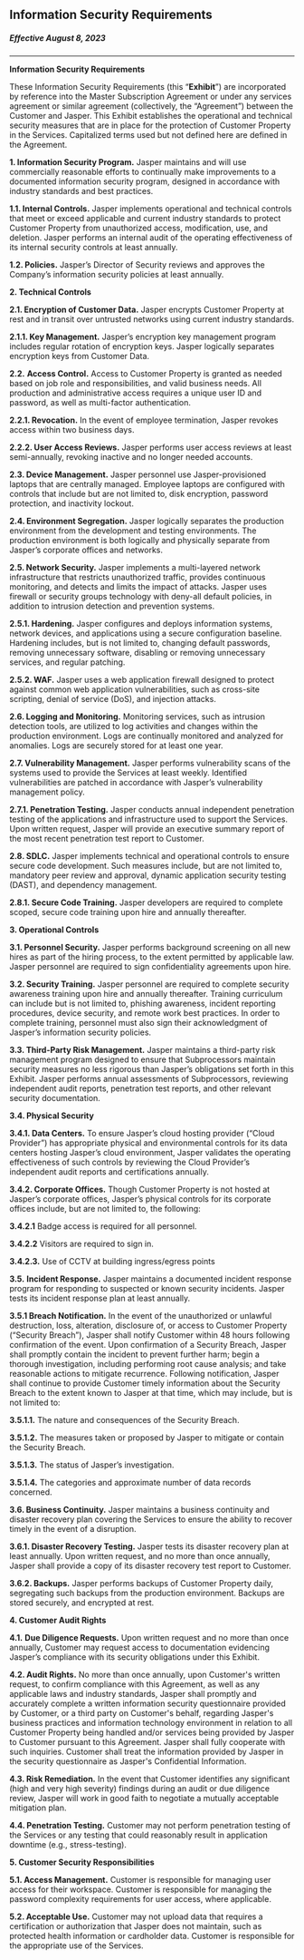 Information Security Requirements
---------------------------------

##### Effective August 8, 2023

* * *

**Information Security Requirements**

These Information Security Requirements (this “**Exhibit**”) are incorporated by reference into the Master Subscription Agreement or under any services agreement or similar agreement (collectively, the “Agreement”) between the Customer and Jasper. This Exhibit establishes the operational and technical security measures that are in place for the protection of Customer Property in the Services. Capitalized terms used but not defined here are defined in the Agreement.

**1\. Information Security Program.** Jasper maintains and will use commercially reasonable efforts to continually make improvements to a documented information security program, designed in accordance with industry standards and best practices.

**1.1. Internal Controls.** Jasper implements operational and technical controls that meet or exceed applicable and current industry standards to protect Customer Property from unauthorized access, modification, use, and deletion. Jasper performs an internal audit of the operating effectiveness of its internal security controls at least annually.

**1.2. Policies.** Jasper’s Director of Security reviews and approves the Company’s information security policies at least annually.

**2\. Technical Controls**

**2.1. Encryption of Customer Data.** Jasper encrypts Customer Property at rest and in transit over untrusted networks using current industry standards.

**2.1.1. Key Management.** Jasper’s encryption key management program includes regular rotation of encryption keys. Jasper logically separates encryption keys from Customer Data.

**2.2.** **Access Control.** Access to Customer Property is granted as needed based on job role and responsibilities, and valid business needs. All production and administrative access requires a unique user ID and password, as well as multi-factor authentication.

**2.2.1. Revocation.** In the event of employee termination, Jasper revokes access within two business days.

**2.2.2. User Access Reviews.** Jasper performs user access reviews at least semi-annually, revoking inactive and no longer needed accounts.

**2.3. Device Management.** Jasper personnel use Jasper-provisioned laptops that are centrally managed. Employee laptops are configured with controls that include but are not limited to, disk encryption, password protection, and inactivity lockout.

**2.4. Environment Segregation.** Jasper logically separates the production environment from the development and testing environments. The production environment is both logically and physically separate from Jasper’s corporate offices and networks.

**2.5. Network Security.** Jasper implements a multi-layered network infrastructure that restricts unauthorized traffic, provides continuous monitoring, and detects and limits the impact of attacks. Jasper uses firewall or security groups technology with deny-all default policies, in addition to intrusion detection and prevention systems.

**2.5.1. Hardening.** Jasper configures and deploys information systems, network devices, and applications using a secure configuration baseline. Hardening includes, but is not limited to, changing default passwords, removing unnecessary software, disabling or removing unnecessary services, and regular patching.

**2.5.2. WAF.** Jasper uses a web application firewall designed to protect against common web application vulnerabilities, such as cross-site scripting, denial of service (DoS), and injection attacks.

**2.6. Logging and Monitoring.** Monitoring services, such as intrusion detection tools, are utilized to log activities and changes within the production environment. Logs are continually monitored and analyzed for anomalies. Logs are securely stored for at least one year.

**2.7. Vulnerability Management.** Jasper performs vulnerability scans of the systems used to provide the Services at least weekly. Identified vulnerabilities are patched in accordance with Jasper’s vulnerability management policy.

**2.7.1. Penetration Testing.** Jasper conducts annual independent penetration testing of the applications and infrastructure used to support the Services. Upon written request, Jasper will provide an executive summary report of the most recent penetration test report to Customer.

**2.8. SDLC.** Jasper implements technical and operational controls to ensure secure code development. Such measures include, but are not limited to, mandatory peer review and approval, dynamic application security testing (DAST), and dependency management.

**2.8.1. Secure Code Training.** Jasper developers are required to complete scoped, secure code training upon hire and annually thereafter.

**3\. Operational Controls**

**3.1. Personnel Security.** Jasper performs background screening on all new hires as part of the hiring process, to the extent permitted by applicable law. Jasper personnel are required to sign confidentiality agreements upon hire.

**3.2. Security Training.** Jasper personnel are required to complete security awareness training upon hire and annually thereafter. Training curriculum can include but is not limited to, phishing awareness, incident reporting procedures, device security, and remote work best practices. In order to complete training, personnel must also sign their acknowledgment of Jasper’s information security policies.

**3.3. Third-Party Risk Management.** Jasper maintains a third-party risk management program designed to ensure that Subprocessors maintain security measures no less rigorous than Jasper’s obligations set forth in this Exhibit. Jasper performs annual assessments of Subprocessors, reviewing independent audit reports, penetration test reports, and other relevant security documentation.

**3.4. Physical Security**

**3.4.1. Data Centers.** To ensure Jasper’s cloud hosting provider (“Cloud Provider”) has appropriate physical and environmental controls for its data centers hosting Jasper’s cloud environment, Jasper validates the operating effectiveness of such controls by reviewing the Cloud Provider’s independent audit reports and certifications annually.

**3.4.2. Corporate Offices.** Though Customer Property is not hosted at Jasper’s corporate offices, Jasper’s physical controls for its corporate offices include, but are not limited to, the following:

**3.4.2.1** Badge access is required for all personnel.

**3.4.2.2** Visitors are required to sign in.

**3.4.2.3.** Use of CCTV at building ingress/egress points

**3.5.** **Incident Response.** Jasper maintains a documented incident response program for responding to suspected or known security incidents. Jasper tests its incident response plan at least annually.

**3.5.1 Breach Notification.** In the event of the unauthorized or unlawful destruction, loss, alteration, disclosure of, or access to Customer Property (“Security Breach”), Jasper shall notify Customer within 48 hours following confirmation of the event. Upon confirmation of a Security Breach, Jasper shall promptly contain the incident to prevent further harm; begin a thorough investigation, including performing root cause analysis; and take reasonable actions to mitigate recurrence. Following notification, Jasper shall continue to provide Customer timely information about the Security Breach to the extent known to Jasper at that time, which may include, but is not limited to:

**3.5.1.1.** The nature and consequences of the Security Breach.

**3.5.1.2.** The measures taken or proposed by Jasper to mitigate or contain the Security Breach.

**3.5.1.3.** The status of Jasper’s investigation.

**3.5.1.4.** The categories and approximate number of data records concerned.

**3.6. Business Continuity.** Jasper maintains a business continuity and disaster recovery plan covering the Services to ensure the ability to recover timely in the event of a disruption.

**3.6.1. Disaster Recovery Testing.** Jasper tests its disaster recovery plan at least annually. Upon written request, and no more than once annually, Jasper shall provide a copy of its disaster recovery test report to Customer.

**3.6.2. Backups.** Jasper performs backups of Customer Property daily, segregating such backups from the production environment. Backups are stored securely, and encrypted at rest.

**4\. Customer Audit Rights**

**4.1.** **Due Diligence Requests.** Upon written request and no more than once annually, Customer may request access to documentation evidencing Jasper’s compliance with its security obligations under this Exhibit.

**4.2. Audit Rights.** No more than once annually, upon Customer's written request, to confirm compliance with this Agreement, as well as any applicable laws and industry standards, Jasper shall promptly and accurately complete a written information security questionnaire provided by Customer, or a third party on Customer's behalf, regarding Jasper's business practices and information technology environment in relation to all Customer Property being handled and/or services being provided by Jasper to Customer pursuant to this Agreement. Jasper shall fully cooperate with such inquiries. Customer shall treat the information provided by Jasper in the security questionnaire as Jasper's Confidential Information.

**4.3. Risk Remediation.** In the event that Customer identifies any significant (high and very high severity) findings during an audit or due diligence review, Jasper will work in good faith to negotiate a mutually acceptable mitigation plan.

**4.4. Penetration Testing.** Customer may not perform penetration testing of the Services or any testing that could reasonably result in application downtime (e.g., stress-testing).

**5\. Customer Security Responsibilities**

**5.1. Access Management.** Customer is responsible for managing user access for their workspace. Customer is responsible for managing the password complexity requirements for user access, where applicable.

**5.2. Acceptable Use.** Customer may not upload data that requires a certification or authorization that Jasper does not maintain, such as protected health information or cardholder data. Customer is responsible for the appropriate use of the Services.